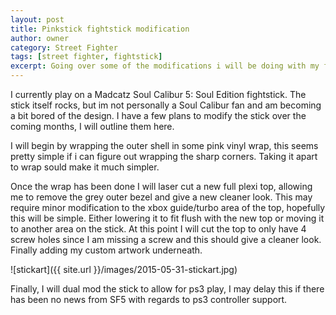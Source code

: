 ```yaml
---
layout: post
title: Pinkstick fightstick modification
author: owner
category: Street Fighter
tags: [street fighter, fightstick]
excerpt: Going over some of the modifications i will be doing with my fightstick over the next few months.
---
```


I currently play on a Madcatz Soul Calibur 5: Soul Edition fightstick.
The stick itself rocks, but im not personally a Soul Calibur fan and
am becoming a bit bored of the design. I have a few plans to modify
the stick over the coming months, I will outline them here.

I will begin by wrapping the outer shell in some pink vinyl wrap, this
seems pretty simple if i can figure out wrapping the sharp corners.
Taking it apart to wrap sould make it much simpler.

Once the wrap has been done I will laser cut a new full plexi top, allowing
me to remove the grey outer bezel and give a new cleaner look. This
may require minor modification to the xbox guide/turbo area of the
top, hopefully this will be simple. Either lowering it to fit flush
with the new top or moving it to another area on the stick. At this
point I will cut the top to only have 4 screw holes since I am missing
a screw and this should give a cleaner look. Finally adding my custom
artwork underneath.

![stickart]({{ site.url }}/images/2015-05-31-stickart.jpg)

Finally, I will dual mod the stick to allow for ps3 play, I may delay
this if there has been no news from SF5 with regards to ps3 controller
support.
